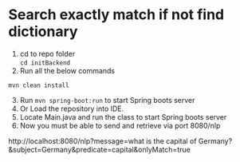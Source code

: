 # Search exactly match if not find dictionary

1. cd to repo folder  
``cd initBackend``
2. Run all the below commands  
 ```
 mvn clean install	
 ```
3. Run `mvn spring-boot:run` to start Spring boots server
4. Or Load the repository into IDE.
5. Locate Main.java and run the class to start Spring boots server
6. Now you must be able to send and retrieve via port 8080/nlp

http://localhost:8080/nlp?message=what is the capital of Germany?&subject=Germany&predicate=capital&onlyMatch=true

